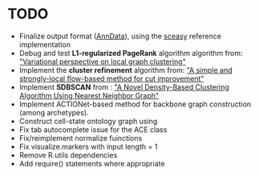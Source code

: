 # TODO

* Finalize output format ([AnnData](https://anndata.readthedocs.io/en/stable/)), using the [sceasy](https://github.com/cellgeni/sceasy) reference implementation
* Debug and test **L1-regularized PageRank** algorithm algorithm from: ["Variational perspective on local graph clustering"](https://github.com/kfoynt/LocalGraphClustering)
* Implement the **cluster refinement** algorithm from: ["A simple and strongly-local flow-based method for cut improvement"](https://github.com/kfoynt/LocalGraphClustering)
* Implement **SDBSCAN** from : ["A Novel Density-Based Clustering Algorithm Using Nearest Neighbor
Graph"](https://github.com/tommylee3003/SDBSCAN)
* Implement ACTIONet-based method for backbone graph construction (among archetypes).
* Construct cell-state ontology graph using 
* Fix tab autocomplete issue for the ACE class
* Fix/reimplement normalize fuinctions
* Fix visualize.markers with input length  = 1
* Remove R.utils dependencies
* Add require() statements where appropriate
